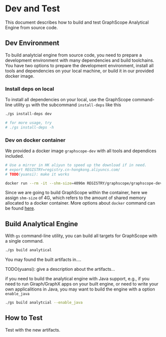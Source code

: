 # Dev and Test

This document describes how to build and test GraphScope Analytical Engine from source code.

## Dev Environment

To build analytcial engine from source code, you need to prepare a development environment with many dependencies and 
build toolchains. You have two options to prepare the development environment, install all tools and dependencies 
on your local machine, or build it in our provided docker image.

### Install deps on local 

To install all dependencies on your local, use the GraphScope command-line utility `gs` with the subcommand 
`install-deps` like this

```bash
./gs install-deps dev

# for more usage, try
# ./gs install-deps -h
```

### Dev on docker container

We provided a docker image `graphscope-dev` with all tools and dependices included.

```bash
# Use a mirror in HK aliyun to speed up the download if in need.
# export REGISTRY=registry.cn-hongkong.aliyuncs.com/
# TODO(yuansi): make it works

docker run --rm -it --shm-size=4096m REGISTRY/graphscope/graphscope-dev:latest
```
Since we are going to build GraphScope within the container, here we assign `shm-size` of 4G, which refers to the amount of shared memory
 allocated to a docker container. More options about `docker` command can be found [here](https://docs.docker.com/engine/reference/commandline/cli/).


## Build Analytical Engine

With `gs` command-line utility, you can build all targets for GraphScope with a single command.

```bash
./gs build analytical
```

You may found the built artifacts in....


TODO(yuansi): give a description about the artifacts...

if you need to build the analytical engine with Java support, e.g., if you need to run Giraph/GraphX apps 
on your built engine, or need to write your own applicalitions in Java, you may want to 
build the engine with a option `enable_java`

```bash
./gs build analytcial --enable_java
```

## How to Test

Test with the new artifacts.


